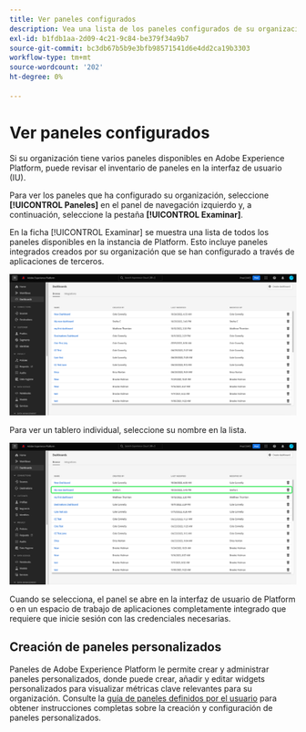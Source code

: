 ```yaml
---
title: Ver paneles configurados
description: Vea una lista de los paneles configurados de su organización en la interfaz de usuario de Experience Platform.
exl-id: b1fdb1aa-2d09-4c21-9c84-be379f34a9b7
source-git-commit: bc3db67b5b9e3bfb98571541d6e4dd2ca19b3303
workflow-type: tm+mt
source-wordcount: '202'
ht-degree: 0%

---
```


# Ver paneles configurados

Si su organización tiene varios paneles disponibles en Adobe Experience Platform, puede revisar el inventario de paneles en la interfaz de usuario (IU).

Para ver los paneles que ha configurado su organización, seleccione **[!UICONTROL Paneles]** en el panel de navegación izquierdo y, a continuación, seleccione la pestaña **[!UICONTROL Examinar]**.

En la ficha [!UICONTROL Examinar] se muestra una lista de todos los paneles disponibles en la instancia de Platform. Esto incluye paneles integrados creados por su organización que se han configurado a través de aplicaciones de terceros.

![La ficha Examinar de la sección de paneles de la interfaz de usuario.](./images/inventory/browse-tab.png)

Para ver un tablero individual, seleccione su nombre en la lista.

![Ficha Examinar con el nombre de un panel resaltado.](./images/inventory/dashboard-name.png)

Cuando se selecciona, el panel se abre en la interfaz de usuario de Platform o en un espacio de trabajo de aplicaciones completamente integrado que requiere que inicie sesión con las credenciales necesarias.

## Creación de paneles personalizados

Paneles de Adobe Experience Platform le permite crear y administrar paneles personalizados, donde puede crear, añadir y editar widgets personalizados para visualizar métricas clave relevantes para su organización. Consulte la [guía de paneles definidos por el usuario](./user-defined-dashboards.md) para obtener instrucciones completas sobre la creación y configuración de paneles personalizados.

